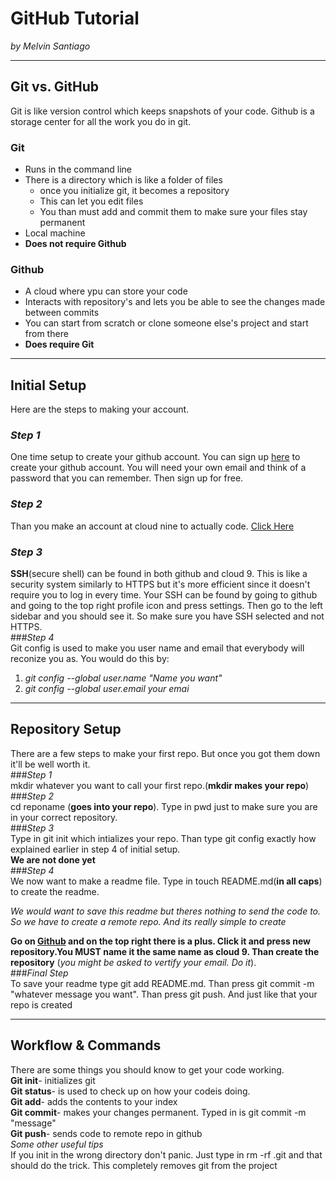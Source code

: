 # GitHub Tutorial

_by Melvin Santiago_

---
## Git vs. GitHub  
Git is like version control which keeps snapshots of your code. Github is a storage center for all the work you do in git.  
### **Git**  
* Runs in the command line  
* There is a directory which is like a folder of files  
    * once you initialize git, it becomes a repository
    * This can let you edit files
    * You than must add and commit them to make sure your files stay permanent  
* Local machine
* **Does not require Github**  

### **Github**  
* A cloud where ypu can store your code
* Interacts with repository's and lets you be able to see the changes made between commits
* You can start from scratch or clone someone else's project and start from there
* **Does require Git**




---
## Initial Setup  
 Here are the steps to making your account.  
 ### _Step 1_  
 One time setup to create your github account. You can sign up [here](github.com) to create your github account. You will need your own email and think of a password that you can remember. Then sign up for free.  
 ### _Step 2_  
 Than you make an account at cloud nine to actually code. [Click Here](c9.io)  
 ### _Step 3_  
 **SSH**(secure shell) can be found in both github and cloud 9. This is like a security system similarly to HTTPS but it's more efficient since it doesn't require you to log in every time. Your SSH can be found by going to github and going to the top right profile icon and press settings. Then go to the left sidebar and you should see it. So make sure you have SSH selected and not HTTPS.  
 ###_Step 4_  
 Git config is used to make you user name and email that everybody will reconize you as. You would do this by:  
 1. _git config --global user.name "Name you want"_  
 2. _git config --global user.email your emai_




---
## Repository Setup
There are a few steps to make your first repo. But once you got them down it'll be well worth it.  
###_Step 1_  
mkdir whatever you want to call your first repo.(**mkdir makes your repo**)  
###_Step 2_  
cd reponame (**goes into your repo**). Type in pwd just to make sure you are in your correct repository.  
###_Step 3_  
Type in git init which intializes your repo. Than type git config exactly how explained earlier in step 4 of initial setup.  
**We are not done yet**  
###_Step 4_  
We now want to make a readme file. Type in touch README.md(**in all caps**) to create the readme.  

_We would want to save this readme but theres nothing to send the code to. So we have to create a remote repo. And its really simple to create_

**Go on [Github](github.com) and on the top right there is a plus. Click it and press new repository.You MUST name it the same name as cloud 9. Than create the repository** (_you might be asked to vertify your email. Do it_).  
###_Final Step_  
To save your readme type git add README.md. Than press git commit -m "whatever message you want".  Than press git push. And just like that your repo is created



---
## Workflow & Commands
There are some things you should know to get your code working.  
**Git init**- initializes git  
**Git status**- is used to check up on how your codeis doing.  
**Git add**- adds the contents to your index  
**Git commit**- makes your changes permanent. Typed in is git commit -m "message"  
**Git push**- sends code to remote repo in github  
_Some other useful tips_  
If you init in the wrong directory don't panic. Just type in rm -rf .git and that should do the trick. This completely removes git from the project  





